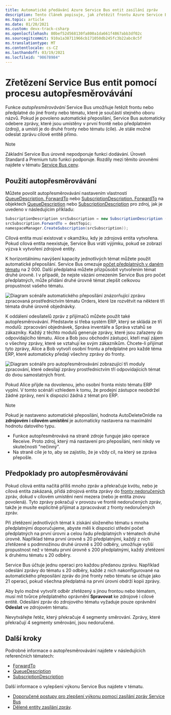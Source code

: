 ```yaml
---
title: Automatické předávání Azure Service Bus entit zasílání zpráv
description: Tento článek popisuje, jak zřetězit frontu Azure Service Bus nebo předplatné do jiné fronty nebo tématu.
ms.topic: article
ms.date: 01/20/2021
ms.custom: devx-track-csharp
ms.openlocfilehash: 80bef52d568130fa800a1da661f4867abb3df02c
ms.sourcegitcommit: 910a1a38711966cb171050db245fc3b22abc8c5f
ms.translationtype: MT
ms.contentlocale: cs-CZ
ms.lasthandoff: 03/19/2021
ms.locfileid: "98678984"
---
```

# <a name="chaining-service-bus-entities-with-autoforwarding"></a>Zřetězení Service Bus entit pomocí procesu autopřesměrovávání

Funkce *autopřesměrovávání* Service Bus umožňuje řetězit frontu nebo předplatné do jiné fronty nebo tématu, které je součástí stejného oboru názvů. Pokud je povoleno automatické přeposílání, Service Bus automaticky odebere zprávy, které jsou umístěny v první frontě nebo předplatném (zdroj), a umístí je do druhé fronty nebo tématu (cíle). Je stále možné odeslat zprávu cílové entitě přímo.

> [!NOTE]
> Základní Service Bus úrovně nepodporuje funkci dodávání. Úroveň Standard a Premium tuto funkci podporuje. Rozdíly mezi těmito úrovněmi najdete v tématu [Service Bus ceny](https://azure.microsoft.com/pricing/details/service-bus/).

## <a name="using-autoforwarding"></a>Použití autopřesměrovávání

Můžete povolit autopřesměrovávání nastavením vlastností [QueueDescription. ForwardTo][QueueDescription.ForwardTo] nebo [SubscriptionDescription. ForwardTo][SubscriptionDescription.ForwardTo] na objektech [QueueDescription][QueueDescription] nebo [SubscriptionDescription][SubscriptionDescription] pro zdroj, jak je uvedeno v následujícím příkladu:

```csharp
SubscriptionDescription srcSubscription = new SubscriptionDescription (srcTopic, srcSubscriptionName);
srcSubscription.ForwardTo = destTopic;
namespaceManager.CreateSubscription(srcSubscription));
```

Cílová entita musí existovat v okamžiku, kdy je zdrojová entita vytvořena. Pokud cílová entita neexistuje, Service Bus vrátí výjimku, pokud se zobrazí výzva k vytvoření zdrojové entity.

K horizontálnímu navýšení kapacity jednotlivých témat můžete použít automatické přeposílání. Service Bus omezuje [počet předplatných v daném tématu](service-bus-quotas.md) na 2 000. Další předplatná můžete přizpůsobit vytvořením témat druhé úrovně. I v případě, že nejste vázáni omezením Service Bus pro počet předplatných, může přidání druhé úrovně témat zlepšit celkovou propustnost vašeho tématu.

![Diagram scénáře automatického přeposílání znázorňující zprávu zpracovaná prostřednictvím tématu Orders, které lze rozvětvit na některé tři témata druhé úrovně objednávky.][0]

K oddálení odesílatelů zpráv z přijímačů můžete použít také autopřesměrovávání. Představte si třeba systém ERP, který se skládá ze tří modulů: zpracování objednávek, Správa inventáře a Správa vztahů se zákazníky. Každý z těchto modulů generuje zprávy, které jsou zařazeny do odpovídajícího tématu. Alice a Bob jsou obchodní zástupci, kteří mají zájem o všechny zprávy, které se vztahují ke svým zákazníkům. Chcete-li přijímat tyto zprávy, Alice a Bob vytvoří osobní frontu a předplatné pro každé téma ERP, které automaticky předají všechny zprávy do fronty.

![Diagram scénáře pro autopřesměrovávání zobrazující tři moduly zpracování, které odesílají zprávy prostřednictvím tří odpovídajících témat do dvou samostatných front.][1]

Pokud Alice přijde na dovolenou, jeho osobní fronta místo tématu ERP vyplní. V tomto scénáři vzhledem k tomu, že prodejní zástupce neobdržel žádné zprávy, není k dispozici žádná z témat pro ERP.

> [!NOTE]
> Pokud je nastaveno automatické přeposílání, hodnota AutoDeleteOnIdle na **zdrojovém i cílovém umístění** je automaticky nastavena na maximální hodnotu datového typu.
> 
>   - Funkce autopřesměrovává na straně zdroje funguje jako operace Receive. Proto zdroj, který má nastavení pro přeposílání, není nikdy ve skutečnosti "nečinný".
>   - Na straně cíle je to, aby se zajistilo, že je vždy cíl, na který se zpráva přepošle.

## <a name="autoforwarding-considerations"></a>Předpoklady pro autopřesměrovávání

Pokud cílová entita načítá příliš mnoho zpráv a překračuje kvótu, nebo je cílová entita zakázaná, přidá zdrojová entita zprávy do [fronty nedoručených](service-bus-dead-letter-queues.md) zpráv, dokud v cílovém umístění není mezera (nebo je entita znovu povolená). Tyto zprávy pokračují v provozu ve frontě nedoručených zpráv, takže je musíte explicitně přijímat a zpracovávat z fronty nedoručených zpráv.

Při zřetězení jednotlivých témat k získání složeného tématu s mnoha předplatnými doporučujeme, abyste měli k dispozici střední počet předplatných na první úrovni a celou řadu předplatných v tématech druhé úrovně. Například téma první úrovně s 20 předplatnými, každý z nich zřetězené s podmnožinou druhé úrovně s 200 odběry, umožňuje vyšší propustnost než v tématu první úrovně s 200 předplatnými, každý zřetězení k druhému tématu s 20 odběry.

Service Bus účtuje jednu operaci pro každou předanou zprávu. Například odeslání zprávy do tématu s 20 odběry, každé z nich nakonfigurované na automatického přeposílání zpráv do jiné fronty nebo tématu se účtuje jako 21 operací, pokud všechna předplatná na první úrovni obdrží kopii zprávy.

Aby bylo možné vytvořit odběr zřetězený s jinou frontou nebo tématem, musí mít tvůrce předplatného oprávnění **Spravovat** ke zdrojové i cílové entitě. Odesílání zpráv do zdrojového tématu vyžaduje pouze oprávnění **Odeslat** ve zdrojovém tématu.

Nevytvářejte řetěz, který překračuje 4 segmenty směrování. Zprávy, které překračují 4 segmenty směrování, jsou nedoručené.

## <a name="next-steps"></a>Další kroky

Podrobné informace o autopřesměrovávání najdete v následujících referenčních tématech:

* [ForwardTo][QueueDescription.ForwardTo]
* [QueueDescription][QueueDescription]
* [SubscriptionDescription][SubscriptionDescription]

Další informace o vylepšení výkonu Service Bus najdete v tématu. 

* [Doporučené postupy pro zlepšení výkonu pomocí zasílání zpráv Service Bus](service-bus-performance-improvements.md)
* [Dělené entity zasílání zpráv][Partitioned messaging entities].

[QueueDescription.ForwardTo]: /dotnet/api/microsoft.servicebus.messaging.queuedescription.forwardto#Microsoft_ServiceBus_Messaging_QueueDescription_ForwardTo
[SubscriptionDescription.ForwardTo]: /dotnet/api/microsoft.servicebus.messaging.subscriptiondescription.forwardto#Microsoft_ServiceBus_Messaging_SubscriptionDescription_ForwardTo
[QueueDescription]: /dotnet/api/microsoft.servicebus.messaging.queuedescription
[SubscriptionDescription]: /dotnet/api/microsoft.servicebus.messaging.queuedescription
[0]: ./media/service-bus-auto-forwarding/IC628631.gif
[1]: ./media/service-bus-auto-forwarding/IC628632.gif
[Partitioned messaging entities]: service-bus-partitioning.md

